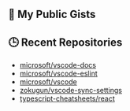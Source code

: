 ## 📂 My Public Gists

<!-- GIST-LIST:START -->
<!-- GIST-LIST:END -->


## 🕒 Recent Repositories
<!-- RECENT_REPOS_START -->
- [microsoft/vscode-docs](https://github.com/microsoft/vscode-docs)
- [microsoft/vscode-eslint](https://github.com/microsoft/vscode-eslint)
- [microsoft/vscode](https://github.com/microsoft/vscode)
- [zokugun/vscode-sync-settings](https://github.com/zokugun/vscode-sync-settings)
- [typescript-cheatsheets/react](https://github.com/typescript-cheatsheets/react)
<!-- RECENT_REPOS_END -->
